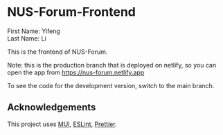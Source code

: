 # NUS-Forum-Frontend

First Name: Yifeng  
Last Name: Li

This is the frontend of NUS-Forum.

Note: this is the production branch that is deployed on netlify, so you can open the app from https://nus-forum.netlify.app

To see the code for the development version, switch to the main branch.

## Acknowledgements

This project uses [MUI](https://mui.com/),
[ESLint](https://eslint.org/), [Prettier](https://prettier.io/).
